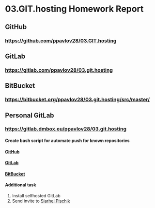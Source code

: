 # 03.GIT.hosting Homework Report

## GitHub

### https://github.com/ppavlov28/03.GIT.hosting

## GitLab

### https://gitlab.com/ppavlov28/03.git.hosting

## BitBucket

### https://bitbucket.org/ppavlov28/03.git.hosting/src/master/

## Personal GitLab

### https://gitlab.dmbox.eu/ppavlov28/03.git.hosting

#### Create bash script for automate push for known repositories

#### [GitHub](https://github.com/ppavlov28/03.GIT.hosting/blob/master/push.sh)

#### [GitLab](https://gitlab.com/ppavlov28/03.git.hosting/-/blob/master/push.sh)

#### [BitBucket](https://bitbucket.org/ppavlov28/03.git.hosting/src/master/push.sh)

#### Additional task

1. Install selfhosted GitLab
2. Send invite to [Siarhei Pischik](mailto:pluhin@gmail.com)